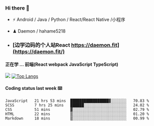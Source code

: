 ### Hi there 👋


- ⚡  Android / Java / Python / React/React Native /小程序
- ♟  Daemon / hahame5218  

- ### [边学边码的个人站React https://daemon.fit](https://daemon.fit/)


#### 正在学 ... 前端(React webpack JavaScript TypeScript)   


![](https://github-readme-stats.vercel.app/api?username=Daemon1993)  [![Top Langs](https://github-readme-stats.vercel.app/api/top-langs/?username=Daemon1993)](https://github.com/anuraghazra/github-readme-stats) 



#### Coding status last week ⌨️

<!--START_SECTION:waka-->
```text
JavaScript   21 hrs 53 mins  █████████████████▓░░░░░░░   70.83 % 
SCSS         7 hrs 25 mins   ██████░░░░░░░░░░░░░░░░░░░   24.02 % 
CSS          51 mins         ▓░░░░░░░░░░░░░░░░░░░░░░░░   02.79 % 
HTML         22 mins         ▒░░░░░░░░░░░░░░░░░░░░░░░░   01.20 % 
Markdown     18 mins         ▒░░░░░░░░░░░░░░░░░░░░░░░░   00.99 % 
```
<!--END_SECTION:waka-->
